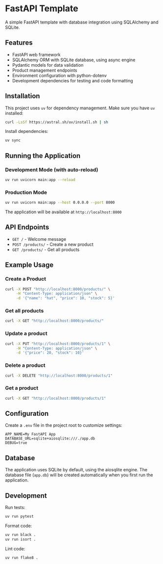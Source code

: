 # FastAPI Template

A simple FastAPI template with database integration using SQLAlchemy and SQLite.

## Features

- FastAPI web framework
- SQLAlchemy ORM with SQLite database, using async engine
- Pydantic models for data validation
- Product management endpoints
- Environment configuration with python-dotenv
- Development dependencies for testing and code formatting

## Installation

This project uses `uv` for dependency management. Make sure you have `uv` installed:

```bash
curl -LsSf https://astral.sh/uv/install.sh | sh
```

Install dependencies:

```bash
uv sync
```

## Running the Application

### Development Mode (with auto-reload)

```bash
uv run uvicorn main:app --reload
```

### Production Mode

```bash
uv run uvicorn main:app --host 0.0.0.0 --port 8000
```

The application will be available at `http://localhost:8000`

## API Endpoints

- `GET /` - Welcome message
- `POST /products/` - Create a new product
- `GET /products/` - Get all products

## Example Usage

### Create a Product

```bash
curl -X POST "http://localhost:8000/products/" \
     -H "Content-Type: application/json" \
     -d '{"name": "hat", "price": 10, "stock": 5}'
```

### Get all products

```bash
curl -X GET "http://localhost:8000/products/"
```

### Update a product

```bash
curl -X PUT "http://localhost:8000/products/1" \
     -H "Content-Type: application/json" \
     -d '{"price": 20, "stock": 10}'
```

### Delete a product

```bash
curl -X DELETE "http://localhost:8000/products/1"
```

### Get a product

```bash
curl -X GET "http://localhost:8000/products/1"
```



## Configuration

Create a `.env` file in the project root to customize settings:

```env
APP_NAME=My FastAPI App
DATABASE_URL=sqlite+aiosqlite:///./app.db
DEBUG=true
```

## Database

The application uses SQLite by default, using the aiosqlite engine. The database file (`app.db`) will be created automatically when you first run the application.

## Development

Run tests:

```bash
uv run pytest
```

Format code:

```bash
uv run black .
uv run isort .
```

Lint code:

```bash
uv run flake8 .
```
